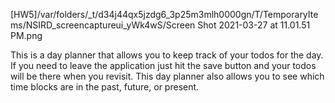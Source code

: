 
[HW5]/var/folders/_t/d34j44qx5jzdg6_3p25m3mlh0000gn/T/TemporaryItems/NSIRD_screencaptureui_yWk4wS/Screen Shot 2021-03-27 at 11.01.51 PM.png


This is a day planner that allows you to keep track of your todos for the day. If you need to leave the application just hit the save button and your todos will be there when you revisit. This day planner also allows you to see which time blocks are in the past, future, or present.